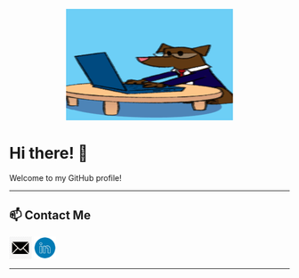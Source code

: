 <p align="center">
  <img width="300" height="200" src="DogOnLaptop.gif">
</p>

# Hi there! 👋

Welcome to my GitHub profile!  

---

## 📫 Contact Me  
<p align="left">
  <a href="abuahamedrafi@gmail.com" target="_blank"><img width="40" height="40" src="/icons/images.png"></a>
<!-- </p>
<p align="left"> -->
  <a href="https://www.linkedin.com/in/abuahamedrafi/" target="_blank"><img width="40" height="40" src="/icons/linkedIn.png"></a>
</p>

---
